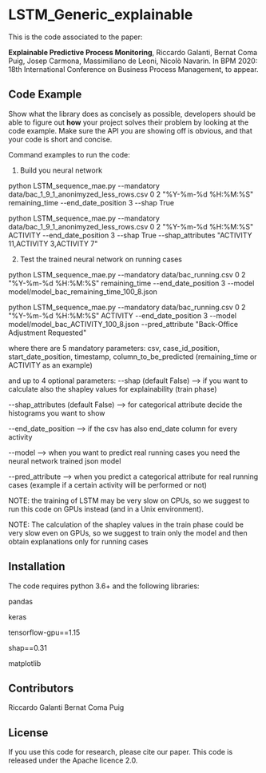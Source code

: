 # LSTM_Generic_explainable

This is the code associated to the paper:

**Explainable Predictive Process Monitoring**, Riccardo Galanti, Bernat Coma Puig, Josep Carmona, Massimiliano de Leoni, Nicolò Navarin. In BPM 2020: 18th International Conference on Business Process Management, to appear.

## Code Example

Show what the library does as concisely as possible, developers should be able to figure out **how** your project solves their problem by looking at the code example. Make sure the API you are showing off is obvious, and that your code is short and concise.

Command examples to run the code:
1) Build you neural network

python LSTM_sequence_mae.py --mandatory data/bac_1_9_1_anonimyzed_less_rows.csv 0 2 "%Y-%m-%d %H:%M:%S" remaining_time --end_date_position 3 --shap True

python LSTM_sequence_mae.py --mandatory data/bac_1_9_1_anonimyzed_less_rows.csv 0 2 "%Y-%m-%d %H:%M:%S" ACTIVITY --end_date_position 3 --shap True --shap_attributes "ACTIVITY 11,ACTIVITY 3,ACTIVITY 7"

2) Test the trained neural network on running cases

python LSTM_sequence_mae.py --mandatory data/bac_running.csv 0 2 "%Y-%m-%d %H:%M:%S" remaining_time --end_date_position 3 --model model/model_bac_remaining_time_100_8.json

python LSTM_sequence_mae.py --mandatory data/bac_running.csv 0 2 "%Y-%m-%d %H:%M:%S" ACTIVITY --end_date_position 3 --model model/model_bac_ACTIVITY_100_8.json --pred_attribute "Back-Office Adjustment Requested"

where there are 5 mandatory parameters: csv, case_id_position, start_date_position, timestamp, column_to_be_predicted (remaining_time or ACTIVITY as an example)

and up to 4 optional parameters: 
--shap (default False) --> if you want to calculate also the shapley values for explainability (train phase)

--shap_attributes (default False) --> for categorical attribute decide the histograms you want to show

--end_date_position --> if the csv has also end_date column for every activity

--model --> when you want to predict real running cases you need the neural network trained json model

--pred_attribute --> when you predict a categorical attribute for real running cases (example if a certain activity will be performed or not)


NOTE: the training of LSTM may be very slow on CPUs, so we suggest to run this code on GPUs instead (and in a Unix environment).

NOTE: The calculation of the shapley values in the train phase could be very slow even on GPUs, so we suggest to train only the model and then obtain explanations only for running cases

## Installation
The code requires python 3.6+ and the following libraries:

pandas

keras

tensorflow-gpu==1.15

shap==0.31

matplotlib

## Contributors

Riccardo Galanti
Bernat Coma Puig

## License

If you use this code for research, please cite our paper.
This code is released under the Apache licence 2.0.